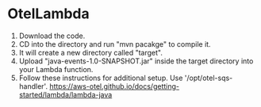 # OtelLambda

1. Download the code.
2. CD into the directory and run "mvn pacakge" to compile it.
3. It will create a new directory called "target".
4. Upload "java-events-1.0-SNAPSHOT.jar" inside the target directory into your Lambda function.
5. Follow these instructions for additional setup. Use '/opt/otel-sqs-handler'. https://aws-otel.github.io/docs/getting-started/lambda/lambda-java
